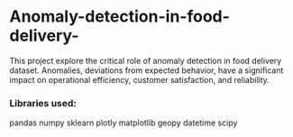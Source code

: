 # Anomaly-detection-in-food-delivery-
This project explore the critical role of anomaly detection in food delivery dataset. Anomalies, deviations from expected behavior, have a significant impact on operational efficiency, customer satisfaction, and reliability.
### Libraries used:
pandas
numpy
sklearn
plotly
matplotlib
geopy
datetime
scipy
